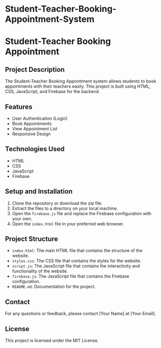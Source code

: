 # Student-Teacher-Booking-Appointment-System
# Student-Teacher Booking Appointment

## Project Description

The Student-Teacher Booking Appointment system allows students to book appointments with their teachers easily. This project is built using HTML, CSS, JavaScript, and Firebase for the backend.

## Features

- User Authentication (Login)
- Book Appointments
- View Appointment List
- Responsive Design

## Technologies Used

- HTML
- CSS
- JavaScript
- Firebase

## Setup and Installation

1. Clone the repository or download the zip file.
2. Extract the files to a directory on your local machine.
3. Open the `firebase.js` file and replace the Firebase configuration with your own.
4. Open the `index.html` file in your preferred web browser.

## Project Structure

- `index.html`: The main HTML file that contains the structure of the website.
- `styles.css`: The CSS file that contains the styles for the website.
- `script.js`: The JavaScript file that contains the interactivity and functionality of the website.
- `firebase.js`: The JavaScript file that contains the Firebase configuration.
- `README.md`: Documentation for the project.

## Contact

For any questions or feedback, please contact [Your Name] at [Your Email].

## License

This project is licensed under the MIT License.